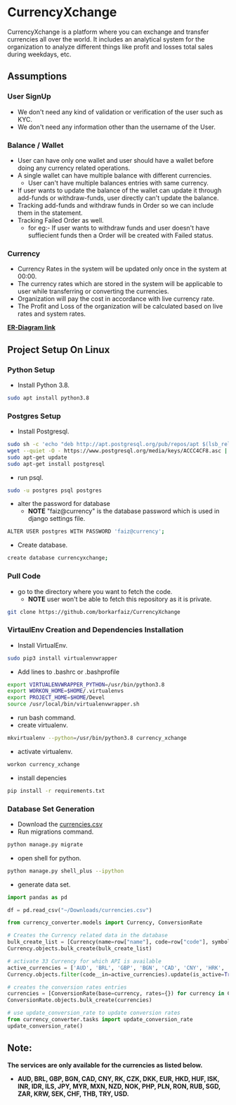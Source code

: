 # CurrencyXchange

CurrencyXchange is a platform where you can exchange and transfer currencies all over the world.
 It includes an analytical system for the organization to analyze different things like profit and losses total sales during weekdays, etc.


## Assumptions
### User SignUp
- We don't need any kind of validation or verification of the user such as KYC.
- We don't need any information other than the username of the User.

### Balance / Wallet
- User can have only one wallet and user should have a wallet before doing any currency related operations.
- A single wallet can have multiple balance with different currencies.
    - User can't have multiple balances entries with same currency.
- If user wants to update the balance of the wallet can update it through add-funds or withdraw-funds, user directly can't update the balance.
- Tracking add-funds and withdraw funds in Order so we can include them in the statement.
- Tracking Failed Order as well.
    - for eg:- If user wants to withdraw funds and user doesn't have suffiecient funds then a Order will be created with Failed status.


### Currency
- Currency Rates in the system will be updated only once in the system at 00:00.
- The currency rates which are stored in the system will be applicable to user while transferring or converting the currencies.
- Organization will pay the cost in accordance with live currency rate.
- The Profit and Loss of the organization will be calculated based on live rates and system rates.


**[ER-Diagram link](https://viewer.diagrams.net/?page-id=R2lEEEUBdFMjLlhIrx00&highlight=0000ff&edit=_blank&layers=1&nav=1&hide-pages=1#G1VYm80M0hQ24dXnktkEFnQ5aQuTpRXsxZ)**

## Project Setup On Linux
### Python Setup
- Install Python 3.8.
```bash
sudo apt install python3.8
```

### Postgres Setup
- Install Postgresql.
```bash
sudo sh -c 'echo "deb http://apt.postgresql.org/pub/repos/apt $(lsb_release -cs)-pgdg main" > /etc/apt/sources.list.d/pgdg.list'
wget --quiet -O - https://www.postgresql.org/media/keys/ACCC4CF8.asc | sudo apt-key add -
sudo apt-get update
sudo apt-get install postgresql

```
- run psql.
```bash
sudo -u postgres psql postgres
```
- alter the password for database
    - **NOTE** "faiz@currency" is the database password which is used in django settings file.
```bash
ALTER USER postgres WITH PASSWORD 'faiz@currency';
```
- Create database.
```bash
create database currencyxchange;
```
### Pull Code
- go to the directory where you want to fetch the code.
    - **NOTE** user won't be able to fetch this repository as it is private.
```bash
git clone https://github.com/borkarfaiz/CurrencyXchange
```

### VirtaulEnv Creation and Dependencies Installation

- Install VirtualEnv.
```bash
sudo pip3 install virtualenvwrapper
```
- Add lines to .bashrc or .bashprofile
```bash
export VIRTUALENVWRAPPER_PYTHON=/usr/bin/python3.8
export WORKON_HOME=$HOME/.virtualenvs
export PROJECT_HOME=$HOME/Devel
source /usr/local/bin/virtualenvwrapper.sh
```
- run bash command.
- create virtualenv.
```bash
mkvirtualenv --python=/usr/bin/python3.8 currency_xchange
```
- activate virtualenv.
```bash
workon currency_xchange
```
- install depencies
```bash
pip install -r requirements.txt
```
### Database Set Generation
- Download the [currencies.csv](https://drive.google.com/file/d/1XVbYBjhMPL0qA8UizyX-RrUzSa31Jb5r/view?usp=sharing)
- Run migrations command.
```bash
python manage.py migrate
```
- open shell for python.
```bash
python manage.py shell_plus --ipython
```
- generate data set.
```python
import pandas as pd

df = pd.read_csv("~/Downloads/currencies.csv")

from currency_converter.models import Currency, ConversionRate

# Creates the Currency related data in the database
bulk_create_list = [Currency(name=row["name"], code=row["code"], symbol=row["symbol"]) for idx, row in df.iterrows()]
Currency.objects.bulk_create(bulk_create_list)

# activate 33 Currency for which API is available
active_currencies = ['AUD', 'BRL', 'GBP', 'BGN', 'CAD', 'CNY', 'HRK', 'CZK', 'DKK', 'EUR', 'HKD', 'HUF','ISK', 'INR', 'IDR', 'ILS', 'JPY', 'MYR', 'MXN', 'NZD','NOK','PHP', 'PLN','RON', 'RUB','SGD', 'ZAR', 'KRW', 'SEK', 'CHF', 'THB', 'TRY', 'USD']
Currency.objects.filter(code__in=active_currencies).update(is_active=True)

# creates the conversion rates entries
currencies = [ConversionRate(base=currency, rates={}) for currency in Currency.objects.filter(is_active=True)]
ConversionRate.objects.bulk_create(currencies)

# use update_conversion_rate to update conversion rates
from currency_converter.tasks import update_conversion_rate
update_conversion_rate()
```
## Note:
**The services are only available for the currencies as listed below.**  
- **AUD, BRL, GBP, BGN, CAD, CNY, RK, CZK, DKK, EUR, HKD, HUF, ISK, INR, IDR, ILS, JPY, MYR, MXN, NZD, NOK, PHP, PLN, RON, RUB, SGD, ZAR, KRW, SEK, CHF, THB, TRY, USD.**
